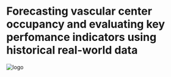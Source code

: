 # Forecasting vascular center occupancy and evaluating key perfomance indicators using historical real-world data

![logo](https://bioinformaticsinstitute.ru/sites/default/files/bi-logo-hrz-eng-wb.png)
